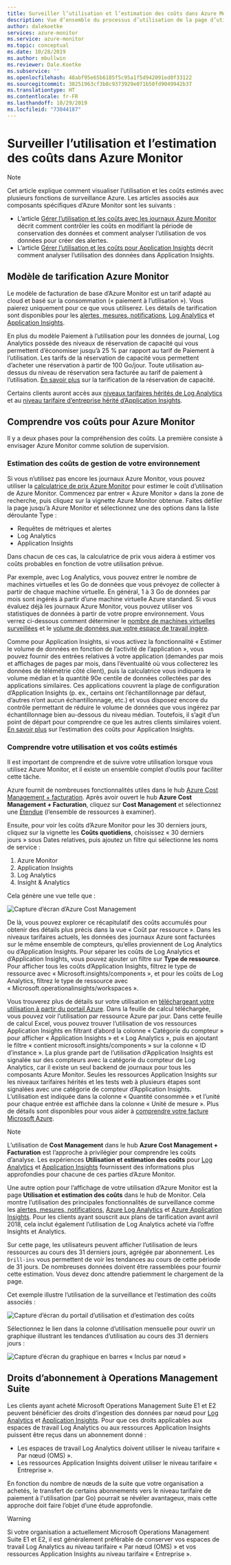 ```yaml
---
title: Surveiller l’utilisation et l’estimation des coûts dans Azure Monitor
description: Vue d’ensemble du processus d’utilisation de la page d’utilisation et d’estimation des coûts d’Azure Monitor
author: dalekoetke
services: azure-monitor
ms.service: azure-monitor
ms.topic: conceptual
ms.date: 10/28/2019
ms.author: mbullwin
ms.reviewer: Dale.Koetke
ms.subservice: ''
ms.openlocfilehash: 48abf95e65b6185f5c95a1f5d942091ed0f33122
ms.sourcegitcommit: 38251963cf3b8c9373929e071b50fd9049942b37
ms.translationtype: HT
ms.contentlocale: fr-FR
ms.lasthandoff: 10/29/2019
ms.locfileid: "73044187"
---
```

# <a name="monitoring-usage-and-estimated-costs-in-azure-monitor"></a>Surveiller l’utilisation et l’estimation des coûts dans Azure Monitor

> [!NOTE]
> Cet article explique comment visualiser l’utilisation et les coûts estimés avec plusieurs fonctions de surveillance Azure. Les articles associés aux composants spécifiques d’Azure Monitor sont les suivants :
> - L’article [Gérer l’utilisation et les coûts avec les journaux Azure Monitor](manage-cost-storage.md) décrit comment contrôler les coûts en modifiant la période de conservation des données et comment analyser l’utilisation de vos données pour créer des alertes.
> - L’article [Gérer l’utilisation et les coûts pour Application Insights](../../azure-monitor/app/pricing.md) décrit comment analyser l’utilisation des données dans Application Insights.

## <a name="azure-monitor-pricing-model"></a>Modèle de tarification Azure Monitor

Le modèle de facturation de base d’Azure Monitor est un tarif adapté au cloud et basé sur la consommation (« paiement à l’utilisation »). Vous paierez uniquement pour ce que vous utiliserez. Les détails de tarification sont disponibles pour les [alertes, mesures, notifications](https://azure.microsoft.com/pricing/details/monitor/), [Log Analytics](https://azure.microsoft.com/pricing/details/log-analytics/) et [Application Insights](https://azure.microsoft.com/pricing/details/application-insights/). 

En plus du modèle Paiement à l’utilisation pour les données de journal, Log Analytics possède des niveaux de réservation de capacité qui vous permettent d’économiser jusqu’à 25 % par rapport au tarif de Paiement à l’utilisation. Les tarifs de la réservation de capacité vous permettent d’acheter une réservation à partir de 100 Go/jour. Toute utilisation au-dessus du niveau de réservation sera facturée au tarif de paiement à l’utilisation. [En savoir plus](https://azure.microsoft.com/pricing/details/monitor/) sur la tarification de la réservation de capacité.

Certains clients auront accès aux [niveaux tarifaires hérités de Log Analytics](https://docs.microsoft.com/azure/azure-monitor/platform/manage-cost-storage#legacy-pricing-tiers) et au [niveau tarifaire d’entreprise hérité d’Application Insights](https://docs.microsoft.com/azure/azure-monitor/app/pricing#legacy-enterprise-per-node-pricing-tier). 

## <a name="understanding-your-azure-monitor-costs"></a>Comprendre vos coûts pour Azure Monitor

Il y a deux phases pour la compréhension des coûts. La première consiste à envisager Azure Monitor comme solution de supervision. 

### <a name="estimating-the-costs-to-manage-your-environment"></a>Estimation des coûts de gestion de votre environnement

Si vous n’utilisez pas encore les journaux Azure Monitor, vous pouvez utiliser la [calculatrice de prix Azure Monitor](https://azure.microsoft.com/pricing/calculator/?service=monitor) pour estimer le coût d’utilisation de Azure Monitor. Commencez par entrer « Azure Monitor » dans la zone de recherche, puis cliquez sur la vignette Azure Monitor obtenue. Faites défiler la page jusqu’à Azure Monitor et sélectionnez une des options dans la liste déroulante Type :

- Requêtes de métriques et alertes  
- Log Analytics
- Application Insights

Dans chacun de ces cas, la calculatrice de prix vous aidera à estimer vos coûts probables en fonction de votre utilisation prévue.

Par exemple, avec Log Analytics, vous pouvez entrer le nombre de machines virtuelles et les Go de données que vous prévoyez de collecter à partir de chaque machine virtuelle. En général, 1 à 3 Go de données par mois sont ingérés à partir d’une machine virtuelle Azure standard. Si vous évaluez déjà les journaux Azure Monitor, vous pouvez utiliser vos statistiques de données à partir de votre propre environnement. Vous verrez ci-dessous comment déterminer le [nombre de machines virtuelles surveillées](https://docs.microsoft.com/azure/azure-monitor/platform/manage-cost-storage#understanding-nodes-sending-data) et le [volume de données que votre espace de travail ingère](https://docs.microsoft.com/azure/azure-monitor/platform/manage-cost-storage#understanding-ingested-data-volume).

Comme pour Application Insights, si vous activez la fonctionnalité « Estimer le volume de données en fonction de l’activité de l’application », vous pouvez fournir des entrées relatives à votre application (demandes par mois et affichages de pages par mois, dans l’éventualité où vous collecterez les données de télémétrie côté client), puis la calculatrice vous indiquera le volume médian et la quantité 90e centile de données collectées par des applications similaires. Ces applications couvrent la plage de configuration d’Application Insights (p. ex., certains ont l’échantillonnage par défaut, d’autres n’ont aucun échantillonnage, etc.) et vous disposez encore du contrôle permettant de réduire le volume de données que vous ingérez par échantillonnage bien au-dessous du niveau médian. Toutefois, il s’agit d’un point de départ pour comprendre ce que les autres clients similaires voient. [En savoir plus](https://docs.microsoft.com/azure/azure-monitor/app/pricing#estimating-the-costs-to-manage-your-application) sur l’estimation des coûts pour Application Insights.

### <a name="understanding-your-usage-and-estimated-costs"></a>Comprendre votre utilisation et vos coûts estimés

Il est important de comprendre et de suivre votre utilisation lorsque vous utilisez Azure Monitor, et il existe un ensemble complet d’outils pour faciliter cette tâche. 

Azure fournit de nombreuses fonctionnalités utiles dans le hub [Azure Cost Management + facturation](https://docs.microsoft.com/azure/cost-management/quick-acm-cost-analysis?toc=/azure/billing/TOC.json). Après avoir ouvert le hub **Azure Cost Management + Facturation**, cliquez sur **Cost Management** et sélectionnez une [Étendue](https://docs.microsoft.com/azure/cost-management/understand-work-scopes) (l’ensemble de ressources à examiner). 

Ensuite, pour voir les coûts d’Azure Monitor pour les 30 derniers jours, cliquez sur la vignette les **Coûts quotidiens**, choisissez « 30 derniers jours » sous Dates relatives, puis ajoutez un filtre qui sélectionne les noms de service :

1. Azure Monitor
2. Application Insights
3. Log Analytics
4. Insight & Analytics

Cela génère une vue telle que :

![Capture d’écran d’Azure Cost Management](./media/usage-estimated-costs/010.png)

De là, vous pouvez explorer ce récapitulatif des coûts accumulés pour obtenir des détails plus précis dans la vue « Coût par ressource ». Dans les niveaux tarifaires actuels, les données des journaux Azure sont facturées sur le même ensemble de compteurs, qu’elles proviennent de Log Analytics ou d’Application Insights. Pour séparer les coûts de Log Analytics et d’Application Insights, vous pouvez ajouter un filtre sur **Type de ressource**. Pour afficher tous les coûts d’Application Insights, filtrez le type de ressource avec « Microsoft.insights/components », et pour les coûts de Log Analytics, filtrez le type de ressource avec « Microsoft.operationalinsights/workspaces ». 

Vous trouverez plus de détails sur votre utilisation en [téléchargeant votre utilisation à partir du portail Azure](https://docs.microsoft.com/azure/billing/billing-download-azure-invoice-daily-usage-date#download-usage-in-azure-portal). Dans la feuille de calcul téléchargée, vous pouvez voir l’utilisation par ressource Azure par jour. Dans cette feuille de calcul Excel, vous pouvez trouver l’utilisation de vos ressources Application Insights en filtrant d’abord la colonne « Catégorie du compteur » pour afficher « Application Insights » et « Log Analytics », puis en ajoutant le filtre « contient microsoft.insights/components » sur la colonne « ID d’instance ».  La plus grande part de l’utilisation d’Application Insights est signalée sur des compteurs avec la catégorie du compteur de Log Analytics, car il existe un seul backend de journaux pour tous les composants Azure Monitor.  Seules les ressources Application Insights sur les niveaux tarifaires hérités et les tests web à plusieurs étapes sont signalées avec une catégorie de compteur d’Application Insights.  L’utilisation est indiquée dans la colonne « Quantité consommée » et l’unité pour chaque entrée est affichée dans la colonne « Unité de mesure ».  Plus de détails sont disponibles pour vous aider à [comprendre votre facture Microsoft Azure](https://docs.microsoft.com/azure/billing/billing-understand-your-bill). 

> [!NOTE]
> L’utilisation de **Cost Management** dans le hub **Azure Cost Management + Facturation** est l’approche à privilégier pour comprendre les coûts d’analyse.  Les expériences **Utilisation et estimation des coûts** pour [Log Analytics](https://docs.microsoft.com/azure/azure-monitor/platform/manage-cost-storage#understand-your-usage-and-estimate-costs) et [Application Insights](https://docs.microsoft.com/azure/azure-monitor/app/pricing#understand-your-usage-and-estimate-costs) fournissent des informations plus approfondies pour chacune de ces parties d’Azure Monitor.

Une autre option pour l’affichage de votre utilisation d’Azure Monitor est la page **Utilisation et estimation des coûts** dans le hub de Monitor. Cela montre l’utilisation des principales fonctionnalités de surveillance comme les [alertes, mesures, notifications](https://azure.microsoft.com/pricing/details/monitor/), [Azure Log Analytics](https://azure.microsoft.com/pricing/details/log-analytics/) et [Azure Application Insights](https://azure.microsoft.com/pricing/details/application-insights/). Pour les clients ayant souscrit aux plans de tarification avant avril 2018, cela inclut également l’utilisation de Log Analytics acheté via l’offre Insights et Analytics.

Sur cette page, les utilisateurs peuvent afficher l’utilisation de leurs ressources au cours des 31 derniers jours, agrégée par abonnement. Les `Drill-ins` vous permettent de voir les tendances au cours de cette période de 31 jours. De nombreuses données doivent être rassemblées pour fournir cette estimation. Vous devez donc attendre patiemment le chargement de la page.

Cet exemple illustre l’utilisation de la surveillance et l’estimation des coûts associés :

![Capture d’écran du portail d’utilisation et d’estimation des coûts](./media/usage-estimated-costs/001.png)

Sélectionnez le lien dans la colonne d’utilisation mensuelle pour ouvrir un graphique illustrant les tendances d’utilisation au cours des 31 derniers jours : 

![Capture d’écran du graphique en barres « Inclus par nœud »](./media/usage-estimated-costs/002.png)

## <a name="operations-management-suite-subscription-entitlements"></a>Droits d’abonnement à Operations Management Suite

Les clients ayant acheté Microsoft Operations Management Suite E1 et E2 peuvent bénéficier des droits d’ingestion des données par nœud pour [Log Analytics](https://www.microsoft.com/cloud-platform/operations-management-suite) et [Application Insights](https://docs.microsoft.com/azure/application-insights/app-insights-pricing). Pour que ces droits applicables aux espaces de travail Log Analytics ou aux ressources Application Insights puissent être reçus dans un abonnement donné : 

- Les espaces de travail Log Analytics doivent utiliser le niveau tarifaire « Par nœud (OMS) ».
- Les ressources Application Insights doivent utiliser le niveau tarifaire « Entreprise ».

En fonction du nombre de nœuds de la suite que votre organisation a achetés, le transfert de certains abonnements vers le niveau tarifaire de paiement à l'utilisation (par Go) pourrait se révéler avantageux, mais cette approche doit faire l’objet d’une étude approfondie.

> [!WARNING]
> Si votre organisation a actuellement Microsoft Operations Management Suite E1 et E2, il est généralement préférable de conserver vos espaces de travail Log Analytics au niveau tarifaire « Par nœud (OMS) » et vos ressources Application Insights au niveau tarifaire « Entreprise ». 
>
